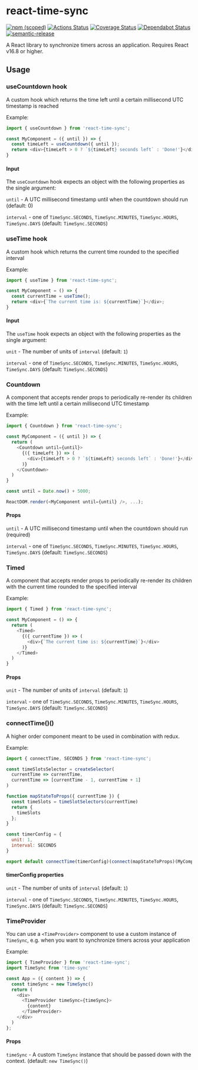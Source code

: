 # react-time-sync

[![npm (scoped)](https://img.shields.io/npm/v/react-time-sync.svg)](https://www.npmjs.com/package/react-time-sync) [![Actions Status](https://github.com/peterjuras/react-time-sync/workflows/react-time-sync/badge.svg)](https://github.com/peterjuras/react-time-sync/actions) [![Coverage Status](https://coveralls.io/repos/github/peterjuras/react-time-sync/badge.svg?branch=master)](https://coveralls.io/github/peterjuras/react-time-sync?branch=master) [![Dependabot Status](https://api.dependabot.com/badges/status?host=github&repo=peterjuras/react-time-sync)](https://dependabot.com) [![semantic-release](https://img.shields.io/badge/%20%20%F0%9F%93%A6%F0%9F%9A%80-semantic--release-e10079.svg)](https://github.com/semantic-release/semantic-release)

A React library to synchronize timers across an application. Requires React v16.8 or higher.

## Usage

### useCountdown hook

A custom hook which returns the time left until a certain millisecond UTC timestamp is reached

Example:
```js
import { useCountdown } from 'react-time-sync';

const MyComponent = ({ until }) => {
  const timeLeft = useCountdown({ until });
  return <div>{timeLeft > 0 ? `${timeLeft} seconds left` : 'Done!'}</div>;
}
```

#### Input

The `useCountdown` hook expects an object with the following properties as the single argument:

`until` - A UTC millisecond timestamp until when the countdown should run (default: 0)

`interval` - one of `TimeSync.SECONDS`, `TimeSync.MINUTES`, `TimeSync.HOURS`, `TimeSync.DAYS` (default: `TimeSync.SECONDS`)

### useTime hook

A custom hook which returns the current time rounded to the specified interval

Example:
```js
import { useTime } from 'react-time-sync';

const MyComponent = () => {
  const currentTime = useTime();
  return <div>{`The current time is: ${currentTime}`}</div>;
}
```

#### Input

The `useTime` hook expects an object with the following properties as the single argument:

`unit` - The number of units of `interval` (default: `1`)

`interval` - one of `TimeSync.SECONDS`, `TimeSync.MINUTES`, `TimeSync.HOURS`, `TimeSync.DAYS` (default: `TimeSync.SECONDS`)

### Countdown

A component that accepts render props to periodically re-render its children with the time left until a certain millisecond UTC timestamp

Example:
```js
import { Countdown } from 'react-time-sync';

const MyComponent = ({ until }) => {
  return (
    <Countdown until={until}>
      {({ timeLeft }) => (
        <div>{timeLeft > 0 ? `${timeLeft} seconds left` : 'Done!'}</div>
      )}
    </Countdown>
  )
}

const until = Date.now() + 5000;

ReactDOM.render(<MyComponent until={until} />, ...);
```

#### Props

`until` - A UTC millisecond timestamp until when the countdown should run (required)

`interval` - one of `TimeSync.SECONDS`, `TimeSync.MINUTES`, `TimeSync.HOURS`, `TimeSync.DAYS` (default: `TimeSync.SECONDS`)

### Timed

A component that accepts render props to periodically re-render its children with the current time rounded to the specified interval

Example:
```js
import { Timed } from 'react-time-sync';

const MyComponent = () => {
  return (
    <Timed>
      {({ currentTime }) => (
        <div>{`The current time is: ${currentTime}`}</div>
      )}
    </Timed>
  )
}
```

#### Props

`unit` - The number of units of `interval` (default: `1`)

`interval` - one of `TimeSync.SECONDS`, `TimeSync.MINUTES`, `TimeSync.HOURS`, `TimeSync.DAYS` (default: `TimeSync.SECONDS`)

### connectTime()()

A higher order component meant to be used in combination with redux.

Example:
```js
import { connectTime, SECONDS } from 'react-time-sync';

const timeSlotsSelector = createSelector(
  currentTime => currentTime,
  currentTime => [currentTime - 1, currentTime + 1]
)

function mapStateToProps({ currentTime }) {
  const timeSlots = timeSlotSelectors(currentTime)
  return {
    timeSlots
  };
}

const timerConfig = {
  unit: 1,
  interval: SECONDS
}

export default connectTime(timerConfig)(connect(mapStateToProps)(MyComponent));
```

#### timerConfig properties

`unit` - The number of units of `interval` (default: `1`)

`interval` - one of `TimeSync.SECONDS`, `TimeSync.MINUTES`, `TimeSync.HOURS`, `TimeSync.DAYS` (default: `TimeSync.SECONDS`)


### TimeProvider

You can use a `<TimeProvider>` component to use a custom instance of `TimeSync`, e.g. when you want to synchronize timers across your application

Example:
```js
import { TimeProvider } from 'react-time-sync';
import TimeSync from 'time-sync'

const App = ({ content }) => {
  const timeSync = new TimeSync()
  return (
    <div>
      <TimeProvider timeSync={timeSync}>
        {content}
      </TimeProvider>
    </div>
  )
};
```

#### Props

`timeSync` - A custom `TimeSync` instance that should be passed down with the context. (default: `new TimeSync()`)
